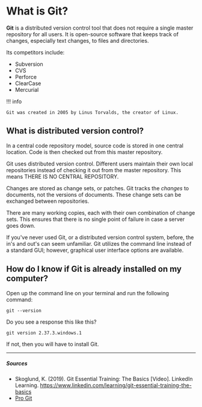 # What is Git?

**Git** is a distributed version control tool that does not require a single master repository for all users. It is open-source software that keeps track of changes, especially text changes, to files and directories.

Its competitors include:

- Subversion
- CVS
- Perforce
- ClearCase
- Mercurial

!!! info

    Git was created in 2005 by Linus Torvalds, the creator of Linux.

## What is distributed version control?
In a central code repository model, source code is stored in one central location. Code is then checked out from this master repository.

Git uses distributed version control. Different users maintain their own local repositories instead of checking it out from the master repository. This means THERE IS NO CENTRAL REPOSITORY.

Changes are stored as change sets, or patches. Git tracks the *changes* to documents, not the versions of documents. These change sets can be exchanged between repositories.

There are many working copies, each with their own combination of change sets. This ensures that there is no single point of failure in case a server goes down.

If you've never used Git, or a distributed version control system, before, the in's and out's can seem unfamiliar. Git utilizes the command line instead of a standard GUI; however, graphical user interface options are available.

## How do I know if Git is already installed on my computer?
Open up the command line on your terminal and run the following command:

`git --version`

Do you see a response this like this?

`git version 2.37.3.windows.1`

If not, then you will have to install Git.

***

##### Sources
- Skoglund, K. (2019). Git Essential Training: The Basics [Video]. LinkedIn Learning. https://www.linkedin.com/learning/git-essential-training-the-basics
- [Pro Git](https://git-scm.com/)
